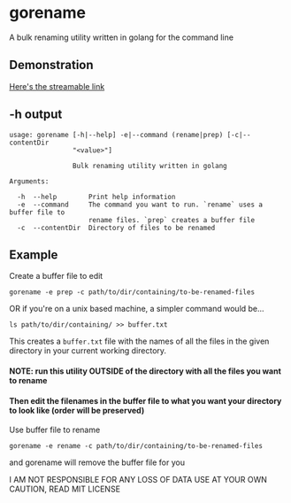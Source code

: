 # gorename
A bulk renaming utility written in golang for the command line

## Demonstration

[Here's the streamable link](https://streamable.com/15m6e)

## -h output
```
usage: gorename [-h|--help] -e|--command (rename|prep) [-c|--contentDir
                "<value>"]

                Bulk renaming utility written in golang

Arguments:

  -h  --help        Print help information
  -e  --command     The command you want to run. `rename` uses a buffer file to
                    rename files. `prep` creates a buffer file
  -c  --contentDir  Directory of files to be renamed

```
## Example
Create a buffer file to edit
```
gorename -e prep -c path/to/dir/containing/to-be-renamed-files
```
OR if you're on a unix based machine, a simpler command would be...
```
ls path/to/dir/containing/ >> buffer.txt
```
This creates a `buffer.txt` file with the names of all the files in the given directory in your current working directory. 

#### NOTE: run this utility OUTSIDE of the directory with all the files you want to rename

#### Then edit the filenames in the buffer file to what you want your directory to look like (order will be preserved)

Use buffer file to rename 
```
gorename -e rename -c path/to/dir/containing/to-be-renamed-files
```
and gorename will remove the buffer file for you

I AM NOT RESPONSIBLE FOR ANY LOSS OF DATA USE AT YOUR OWN CAUTION, READ MIT LICENSE